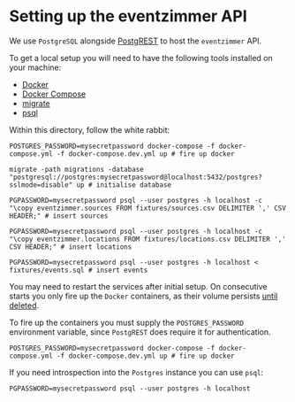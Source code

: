 # Setting up the eventzimmer API

We use `PostgreSQL` alongside [PostgREST](http://postgrest.org) to host the `eventzimmer` API.

To get a local setup you will need to have the following tools installed on your machine:

- [Docker](https://www.docker.com/)
- [Docker Compose](https://docs.docker.com/compose/)
- [migrate](https://github.com/golang-migrate/migrate)
- [psql](https://www.postgresql.org/docs/9.2/app-psql.html)

Within this directory, follow the white rabbit:
```
POSTGRES_PASSWORD=mysecretpassword docker-compose -f docker-compose.yml -f docker-compose.dev.yml up # fire up docker

migrate -path migrations -database "postgresql://postgres:mysecretpassword@localhost:5432/postgres?sslmode=disable" up # initialise database

PGPASSWORD=mysecretpassword psql --user postgres -h localhost -c "\copy eventzimmer.sources FROM fixtures/sources.csv DELIMITER ',' CSV HEADER;" # insert sources

PGPASSWORD=mysecretpassword psql --user postgres -h localhost -c "\copy eventzimmer.locations FROM fixtures/locations.csv DELIMITER ',' CSV HEADER;" # insert locations

PGPASSWORD=mysecretpassword psql --user postgres -h localhost < fixtures/events.sql # insert events
```

You may need to restart the services after initial setup. On consecutive starts you only fire up the `Docker` containers, as their volume persists [until deleted](https://docs.docker.com/compose/reference/down/).

To fire up the containers you must supply the `POSTGRES_PASSWORD` environment variable, since `PostgREST` does require it for authentication.

```
POSTGRES_PASSWORD=mysecretpassword docker-compose -f docker-compose.yml -f docker-compose.dev.yml up # fire up docker
```

If you need introspection into the `Postgres` instance you can use `psql`:

```
PGPASSWORD=mysecretpassword psql --user postgres -h localhost
```
